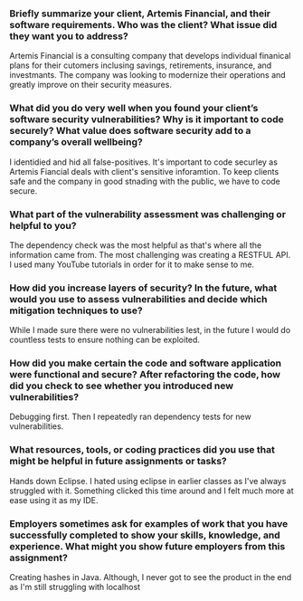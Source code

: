 ### Briefly summarize your client, Artemis Financial, and their software requirements. Who was the client? What issue did they want you to address?

Artemis Financial is a consulting company that develops individual finanical plans for their cutomers inclusing savings, retirements, insurance, and investmants. The company was looking to modernize their operations and greatly improve on their security measures.

### What did you do very well when you found your client’s software security vulnerabilities? Why is it important to code securely? What value does software security add to a company’s overall wellbeing?

I identidied and hid all false-positives. It's important to code securley as Artemis Fiancial deals with client's sensitive inforamtion. To keep clients safe and the company in good stnading with the public, we have to code secure.

### What part of the vulnerability assessment was challenging or helpful to you?

The dependency check was the most helpful as that's where all the information came from. The most challenging was creating a RESTFUL API. I used many YouTube tutorials in order for it to make sense to me.

### How did you increase layers of security? In the future, what would you use to assess vulnerabilities and decide which mitigation techniques to use?

While I made sure there were no vulnerabilities lest, in the future I would do countless tests to ensure nothing can be exploited.


### How did you make certain the code and software application were functional and secure? After refactoring the code, how did you check to see whether you introduced new vulnerabilities?

Debugging first. Then I repeatedly ran dependency tests for new vulnerabilities.

### What resources, tools, or coding practices did you use that might be helpful in future assignments or tasks?

Hands down Eclipse. I hated using eclipse in earlier classes as I've always struggled with it. Something clicked this time around and I felt much more at ease using it as my IDE.


### Employers sometimes ask for examples of work that you have successfully completed to show your skills, knowledge, and experience. What might you show future employers from this assignment?

Creating hashes in Java. Although, I never got to see the product in the end as I'm still struggling with localhost
